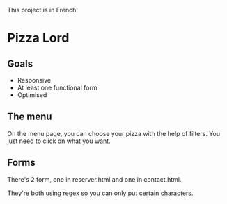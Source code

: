 This project is in French!

# Pizza Lord

## Goals

- Responsive
- At least one functional form
- Optimised

## The menu

On the menu page, you can choose your pizza with the help of filters. You just need to click on what you want.

## Forms

There's 2 form, one in reserver.html and one in contact.html.

They're both using regex so you can only put certain characters.
